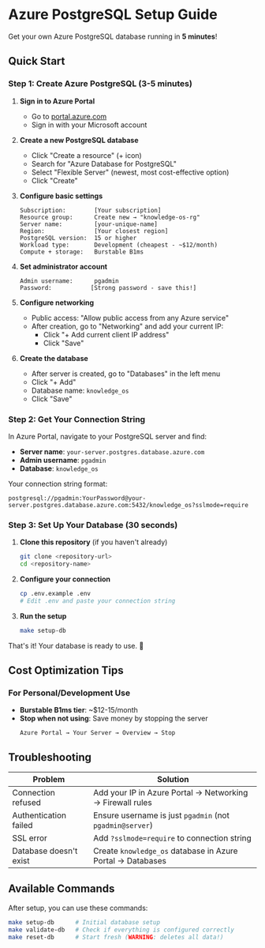 # Azure PostgreSQL Setup Guide

Get your own Azure PostgreSQL database running in **5 minutes**!

## Quick Start

### Step 1: Create Azure PostgreSQL (3-5 minutes)

1. **Sign in to Azure Portal**

   - Go to [portal.azure.com](https://portal.azure.com)
   - Sign in with your Microsoft account

2. **Create a new PostgreSQL database**

   - Click "Create a resource" (+ icon)
   - Search for "Azure Database for PostgreSQL"
   - Select "Flexible Server" (newest, most cost-effective option)
   - Click "Create"

3. **Configure basic settings**

   ```
   Subscription:        [Your subscription]
   Resource group:      Create new → "knowledge-os-rg"
   Server name:         [your-unique-name]
   Region:              [Your closest region]
   PostgreSQL version:  15 or higher
   Workload type:       Development (cheapest - ~$12/month)
   Compute + storage:   Burstable B1ms
   ```

4. **Set administrator account**

   ```
   Admin username:      pgadmin
   Password:           [Strong password - save this!]
   ```

5. **Configure networking**

   - Public access: "Allow public access from any Azure service"
   - After creation, go to "Networking" and add your current IP:
     - Click "+ Add current client IP address"
     - Click "Save"

6. **Create the database**
   - After server is created, go to "Databases" in the left menu
   - Click "+ Add"
   - Database name: `knowledge_os`
   - Click "Save"

### Step 2: Get Your Connection String

In Azure Portal, navigate to your PostgreSQL server and find:

- **Server name**: `your-server.postgres.database.azure.com`
- **Admin username**: `pgadmin`
- **Database**: `knowledge_os`

Your connection string format:

```
postgresql://pgadmin:YourPassword@your-server.postgres.database.azure.com:5432/knowledge_os?sslmode=require
```

### Step 3: Set Up Your Database (30 seconds)

1. **Clone this repository** (if you haven't already)

   ```bash
   git clone <repository-url>
   cd <repository-name>
   ```

2. **Configure your connection**

   ```bash
   cp .env.example .env
   # Edit .env and paste your connection string
   ```

3. **Run the setup**
   ```bash
   make setup-db
   ```

That's it! Your database is ready to use. 🎉

## Cost Optimization Tips

### For Personal/Development Use

- **Burstable B1ms tier**: ~$12-15/month
- **Stop when not using**: Save money by stopping the server
  ```
  Azure Portal → Your Server → Overview → Stop
  ```

## Troubleshooting

| Problem                | Solution                                                   |
| ---------------------- | ---------------------------------------------------------- |
| Connection refused     | Add your IP in Azure Portal → Networking → Firewall rules  |
| Authentication failed  | Ensure username is just `pgadmin` (not `pgadmin@server`)   |
| SSL error              | Add `?sslmode=require` to connection string                |
| Database doesn't exist | Create `knowledge_os` database in Azure Portal → Databases |

## Available Commands

After setup, you can use these commands:

```bash
make setup-db      # Initial database setup
make validate-db   # Check if everything is configured correctly
make reset-db      # Start fresh (WARNING: deletes all data!)
```
